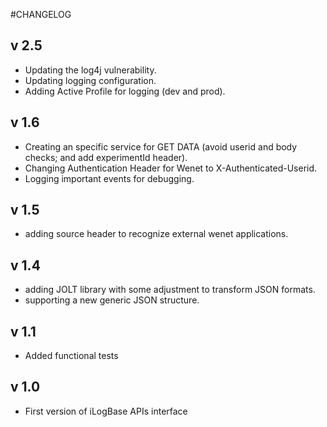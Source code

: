 #CHANGELOG

## v 2.5

* Updating the log4j vulnerability.
* Updating logging configuration.
* Adding Active Profile for logging (dev and prod).

## v 1.6

* Creating an specific service for GET DATA (avoid userid and body checks; and add experimentId header).
* Changing Authentication Header for Wenet to X-Authenticated-Userid.
* Logging important events for debugging.

## v 1.5

* adding source header to recognize external wenet applications.

## v 1.4

* adding JOLT library with some adjustment to transform JSON formats.
* supporting a new generic JSON structure.

## v 1.1

* Added functional tests

## v 1.0

* First version of iLogBase APIs interface